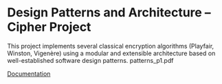 # Design Patterns and Architecture – Cipher Project

This project implements several classical encryption algorithms (Playfair, Winston, Vigenère) using a modular and extensible architecture based on well-established software design patterns. patterns_p1.pdf

[Documentation](https://github.com/kramkvol/patterns_p1/blob/main/patterns_p1.pdf)
